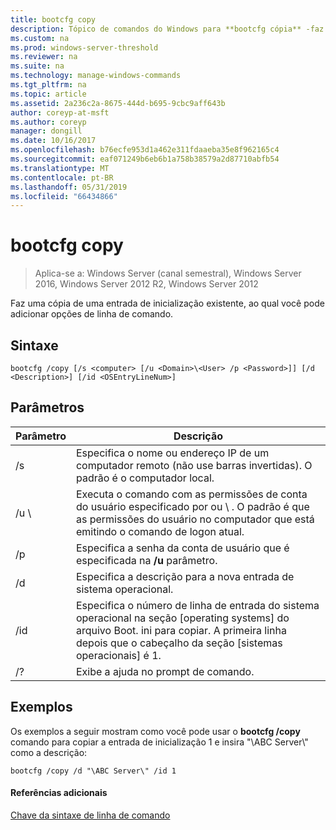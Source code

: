 ```yaml
---
title: bootcfg copy
description: Tópico de comandos do Windows para **bootcfg cópia** -faz uma cópia de uma entrada de inicialização existente, ao qual você pode adicionar opções de linha de comando.
ms.custom: na
ms.prod: windows-server-threshold
ms.reviewer: na
ms.suite: na
ms.technology: manage-windows-commands
ms.tgt_pltfrm: na
ms.topic: article
ms.assetid: 2a236c2a-8675-444d-b695-9cbc9aff643b
author: coreyp-at-msft
ms.author: coreyp
manager: dongill
ms.date: 10/16/2017
ms.openlocfilehash: b76ecfe953d1a462e311fdaaeba35e8f962165c4
ms.sourcegitcommit: eaf071249b6eb6b1a758b38579a2d87710abfb54
ms.translationtype: MT
ms.contentlocale: pt-BR
ms.lasthandoff: 05/31/2019
ms.locfileid: "66434866"
---
```

# <a name="bootcfg-copy"></a>bootcfg copy

>Aplica-se a: Windows Server (canal semestral), Windows Server 2016, Windows Server 2012 R2, Windows Server 2012

Faz uma cópia de uma entrada de inicialização existente, ao qual você pode adicionar opções de linha de comando.

## <a name="syntax"></a>Sintaxe
```
bootcfg /copy [/s <computer> [/u <Domain>\<User> /p <Password>]] [/d <Description>] [/id <OSEntryLineNum>]
```
## <a name="parameters"></a>Parâmetros

|      Parâmetro       |                                                                                             Descrição                                                                                             |
|----------------------|-----------------------------------------------------------------------------------------------------------------------------------------------------------------------------------------------------|
|    /s <computer>     |                                         Especifica o nome ou endereço IP de um computador remoto (não use barras invertidas). O padrão é o computador local.                                          |
| /u <Domain>\\<User>  | Executa o comando com as permissões de conta do usuário especificado por <User>ou <Domain> \\ <User>. O padrão é que as permissões do usuário no computador que está emitindo o comando de logon atual. |
|    /p <Password>     |                                                        Especifica a senha da conta de usuário que é especificada na **/u** parâmetro.                                                        |
|   /d <Description>   |                                                                    Especifica a descrição para a nova entrada de sistema operacional.                                                                    |
| /id <OSEntryLineNum> |         Especifica o número de linha de entrada do sistema operacional na seção [operating systems] do arquivo Boot. ini para copiar. A primeira linha depois que o cabeçalho da seção [sistemas operacionais] é 1.         |
|          /?          |                                                                                Exibe a ajuda no prompt de comando.                                                                                 |

## <a name="BKMK_examples"></a>Exemplos
Os exemplos a seguir mostram como você pode usar o **bootcfg /copy** comando para copiar a entrada de inicialização 1 e insira "\ABC Server\\" como a descrição:
```
bootcfg /copy /d "\ABC Server\" /id 1
```
#### <a name="additional-references"></a>Referências adicionais
[Chave da sintaxe de linha de comando](command-line-syntax-key.md)
